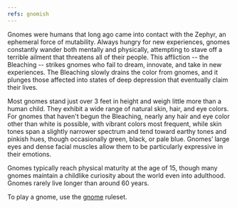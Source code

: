 ```yaml
---
refs: gnomish
---
```


Gnomes were humans that long ago came into contact with the Zephyr, an ephemeral force of mutability. Always hungry for new experiences, gnomes constantly wander both mentally and physically, attempting to stave off a terrible ailment that threatens all of their people. This affliction -- the Bleaching -- strikes gnomes who fail to dream, innovate, and take in new experiences. The Bleaching slowly drains the color from gnomes, and it plunges those affected into states of deep depression that eventually claim their lives.

Most gnomes stand just over 3 feet in height and weigh little more than a human child. They exhibit a wide range of natural skin, hair, and eye colors. For gnomes that haven't begun the Bleaching, nearly any hair and eye color other than white is possible, with vibrant colors most frequent, while skin tones span a slightly narrower spectrum and tend toward earthy tones and pinkish hues, though occasionally green, black, or pale blue. Gnomes’ large eyes and dense facial muscles allow them to be particularly expressive in their emotions.

Gnomes typically reach physical maturity at the age of 15, though many gnomes maintain a childlike curiosity about the world even into adulthood. Gnomes rarely live longer than around 60 years.

To play a gnome, use the [gnome](https://2e.aonprd.com/Ancestries.aspx?ID=3) ruleset.
